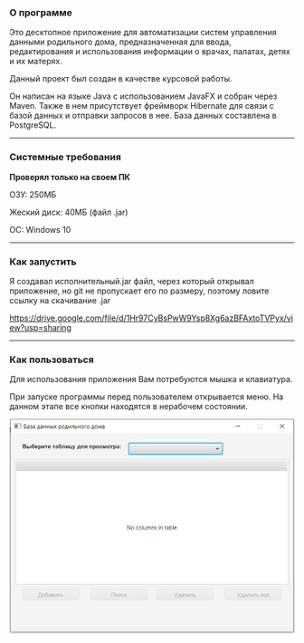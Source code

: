 ### О программе
Это десктопное приложение для автоматизации систем управления данными родильного дома, предназначенная для ввода, редактирования и использования информации о врачах, палатах, детях и их матерях.

Данный проект был создан в качестве курсовой работы.

Он написан на языке Java с использованием JavaFX и собран через Maven.
Также в нем присутствует фреймворк Hibernate для связи с базой данных и отправки запросов в нее.
База данных составлена в PostgreSQL.

***
### Системные требования
**Проверял только на своем ПК**

ОЗУ: 250МБ

Жеский диск: 40МБ (файл .jar)

ОС: Windows 10
***
### Как запустить
Я создавал исполнительный.jar файл, через который открывал приложение, но git не пропускает его по размеру, поэтому ловите ссылку на скачивание .jar

https://drive.google.com/file/d/1Hr97CyBsPwW9Ysp8Xg6azBFAxtoTVPyx/view?usp=sharing
***
### Как пользоваться
Для использования приложения Вам потребуются мышка и клавиатура.

При запуске программы перед пользователем открывается меню. На данном этапе все кнопки находятся в нерабочем состоянии.

![Image](screenshots/1.PNG)
